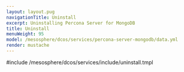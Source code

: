```yaml
---
layout: layout.pug
navigationTitle: Uninstall
excerpt: Uninstalling Percona Server for MongoDB
title: Uninstall
menuWeight: 95
model: /mesosphere/dcos/services/percona-server-mongodb/data.yml
render: mustache
---
```


#include /mesosphere/dcos/services/include/uninstall.tmpl
